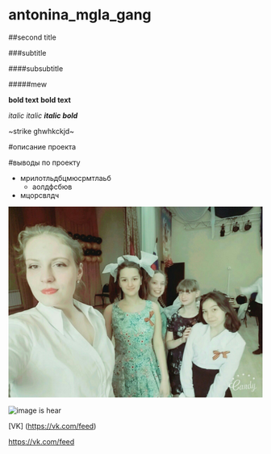 # antonina_mgla_gang
##second title

###subtitle

####subsubtitle

#####mew

__bold text__
**bold text**

*italic* _italic_
**_italic bold_**

~strike
ghwhkckjd~

#описание проекта

#выводы по проекту

* мрилотльдбцмюсрмтлаьб 
    - аолдфсбюв
* мцорсвлдч

![image is hear](qi2zQkmkXIg.jpg)

![image is hear](https://pbs.twimg.com/profile_images/1173161429266030592/lJCNA_JC_400x400.jpg)

[VK] (https://vk.com/feed)

https://vk.com/feed
